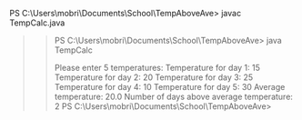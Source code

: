 PS C:\Users\mobri\Documents\School\TempAboveAve> javac TempCalc.java

> > PS C:\Users\mobri\Documents\School\TempAboveAve> java TempCalc
> >
> > Please enter 5 temperatures:
> > Temperature for day 1: 15
> > Temperature for day 2: 20
> > Temperature for day 3: 25
> > Temperature for day 4: 10
> > Temperature for day 5: 30
> > Average temperature: 20.0
> > Number of days above average temperature: 2
> > PS C:\Users\mobri\Documents\School\TempAboveAve>
